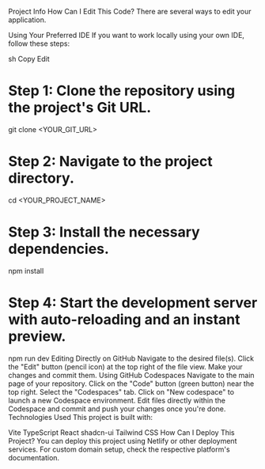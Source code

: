 Project Info
How Can I Edit This Code?
There are several ways to edit your application.

Using Your Preferred IDE
If you want to work locally using your own IDE, follow these steps:

sh
Copy
Edit
# Step 1: Clone the repository using the project's Git URL.
git clone <YOUR_GIT_URL>

# Step 2: Navigate to the project directory.
cd <YOUR_PROJECT_NAME>

# Step 3: Install the necessary dependencies.
npm install

# Step 4: Start the development server with auto-reloading and an instant preview.
npm run dev
Editing Directly on GitHub
Navigate to the desired file(s).
Click the "Edit" button (pencil icon) at the top right of the file view.
Make your changes and commit them.
Using GitHub Codespaces
Navigate to the main page of your repository.
Click on the "Code" button (green button) near the top right.
Select the "Codespaces" tab.
Click on "New codespace" to launch a new Codespace environment.
Edit files directly within the Codespace and commit and push your changes once you're done.
Technologies Used
This project is built with:

Vite
TypeScript
React
shadcn-ui
Tailwind CSS
How Can I Deploy This Project?
You can deploy this project using Netlify or other deployment services. For custom domain setup, check the respective platform's documentation.
